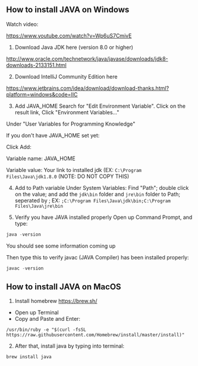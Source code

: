 ## How to install JAVA on Windows

Watch video:

https://www.youtube.com/watch?v=Wp6uS7CmivE


1. Download Java JDK here (version 8.0 or higher) 

http://www.oracle.com/technetwork/java/javase/downloads/jdk8-downloads-2133151.html

2. Download IntelliJ Community Edition here

https://www.jetbrains.com/idea/download/download-thanks.html?platform=windows&code=IIC

3. Add JAVA_HOME
Search for "Edit Environment Variable". Click on the result link, Click "Environment Variables..." 

Under "User Variables for Programming Knowledge"

If you don't have JAVA_HOME set yet: 

Click Add:

Variable name: JAVA_HOME

Variable value: Your link to installed jdk (EX: `C:\Program Files\Java\jdk1.8.0` (NOTE: DO NOT COPY THIS)

4. Add to Path variable
Under System Variables:
Find "Path"; double click on the value; and add the `jdk\bin` folder and `jre\bin` folder to Path; seperated by ;
EX: `;C:\Program Files\Java\jdk\bin;C:\Program Files\Java\jre\bin`

5. Verify you have JAVA installed properly
Open up Command Prompt, and type:
```java
java -version
```
You should see some information coming up

Then type this to verify javac (JAVA Compiler) has been installed properly:
```java
javac -version
```

## How to install JAVA on MacOS
1. Install homebrew https://brew.sh/
- Open up Terminal
- Copy and Paste and Enter:
```
/usr/bin/ruby -e "$(curl -fsSL https://raw.githubusercontent.com/Homebrew/install/master/install)"
```

2. After that, install java by typing into terminal:
```
brew install java
```
